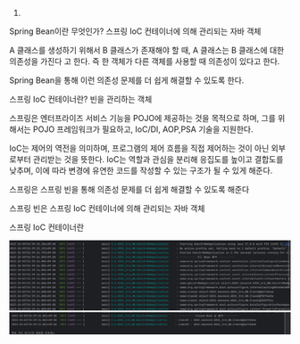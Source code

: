 1.
Spring Bean이란 무엇인가?
스프링 IoC 컨테이너에 의해 관리되는 자바 객체

A 클래스를 생성하기 위해서 B 클래스가 존재해야 할 때,
A 클래스는 B 클래스에 대한 의존성을 가진다 고 한다.
즉 한 객체가 다른 객체를 사용할 때 의존성이 있다고 한다.

Spring Bean을 통해 이런 의존성 문제를 더 쉽게 해결할 수 있도록 한다.

스프링 IoC 컨테이너란?
빈을 관리하는 객체

스프링은 엔터프라이즈 서비스 기능을 POJO에 제공하는 것을 목적으로 하며, 그를 위해서는 POJO 프레임워크가 필요하고, IoC/DI, AOP,PSA 기술을 지원한다.

IoC는 제어의 역전을 의미하며, 프로그램의 제어 흐름을 직접 제어하는 것이 아닌 외부로부터 관리받는 것을 뜻한다. IoC는 역할과 관심을 분리해 응집도를 높이고 결합도를 낮추며, 이에 따라 변경에 유연한 코드를 작성할 수 있는 구조가 될 수 있게 해준다.

스프링은 스프링 빈을 통해 의존성 문제를 더 쉽게 해결할 수 있도록 해준다

스프링 빈은 스프링 IoC 컨테이너에 의해 관리되는 자바 객체

스프링 IoC 컨테이너란 

<img src="Week 3\img\result 1.PNG">
<img src="Week 3\img\result 2.PNG">
